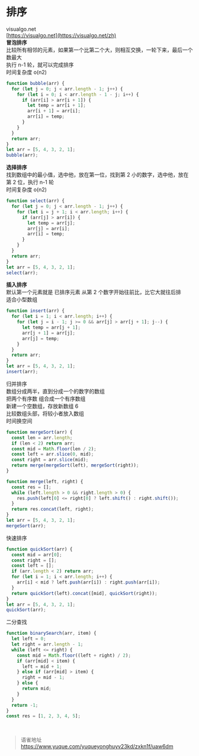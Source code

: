 # 排序
visualgo.net  
[https://visualgo.net](https://visualgo.net/zh)  
**冒泡排序**  
比较所有相邻的元素，如果第一个比第二个大，则相互交换，一轮下来，最后一个数最大  
执行 n-1 轮，就可以完成排序  
时间复杂度 o(n2)

```javascript
function bubble(arr) {
  for (let j = 0; j < arr.length - 1; j++) {
    for (let i = 0; i < arr.length - 1 - j; i++) {
      if (arr[i] > arr[i + 1]) {
        let temp = arr[i + 1];
        arr[i + 1] = arr[i];
        arr[i] = temp;
      }
    }
  }
  return arr;
}
let arr = [5, 4, 3, 2, 1];
bubble(arr);
```

**选择排序**  
找到数组中的最小值，选中他，放在第一位，找到第 2 小的数字，选中他，放在第 2 位，执行 n-1 轮  
时间复杂度 o(n2)

```javascript
function select(arr) {
  for (let j = 0; j < arr.length - 1; j++) {
    for (let i = j + 1; i < arr.length; i++) {
      if (arr[j] > arr[i]) {
        let temp = arr[j];
        arr[j] = arr[i];
        arr[i] = temp;
      }
    }
  }
  return arr;
}
let arr = [5, 4, 3, 2, 1];
select(arr);
```

**插入排序**  
默认第一个元素就是 已排序元素 从第 2 个数字开始往前比，比它大就往后排  
适合小型数组

```javascript
function insert(arr) {
  for (let i = 1; i < arr.length; i++) {
    for (let j = i - 1; j >= 0 && arr[j] > arr[j + 1]; j--) {
      let temp = arr[j + 1];
      arr[j + 1] = arr[j];
      arr[j] = temp;
    }
  }
  return arr;
}
let arr = [5, 4, 3, 2, 1];
insert(arr);
```

归并排序  
数组分成两半，直到分成一个的数字的数组  
把两个有序数 组合成一个有序数组  
新建一个空数组，存放新数组 6  
比较数组头部，将较小者放入数组  
时间换空间

```javascript
function mergeSort(arr) {
  const len = arr.length;
  if (len < 2) return arr;
  const mid = Math.floor(len / 2);
  const left = arr.slice(0, mid);
  const right = arr.slice(mid);
  return merge(mergeSort(left), mergeSort(right));
}

function merge(left, right) {
  const res = [];
  while (left.length > 0 && right.length > 0) {
    res.push(left[0] <= right[0] ? left.shift() : right.shift());
  }
  return res.concat(left, right);
}
let arr = [5, 4, 3, 2, 1];
mergeSort(arr);
```

快速排序

```javascript
function quickSort(arr) {
  const mid = arr[0];
  const right = [];
  const left = [];
  if (arr.length < 2) return arr;
  for (let i = 1; i < arr.length; i++) {
    arr[i] < mid ? left.push(arr[i]) : right.push(arr[i]);
  }
  return quickSort(left).concat([mid], quickSort(right));
}
let arr = [5, 4, 3, 2, 1];
quickSort(arr);
```

二分查找

```javascript
function binarySearch(arr, item) {
  let left = 0;
  let right = arr.length - 1;
  while (left <= right) {
    const mid = Math.floor((left + right) / 2);
    if (arr[mid] < item) {
      left = mid + 1;
    } else if (arr[mid] > item) {
      right = mid - 1;
    } else {
      return mid;
    }
  }
  return -1;
}
const res = [1, 2, 3, 4, 5];
```

<br>
  
> 语雀地址 https://www.yuque.com/yuqueyonghuyv23kd/zxkn1f/uaw6dm